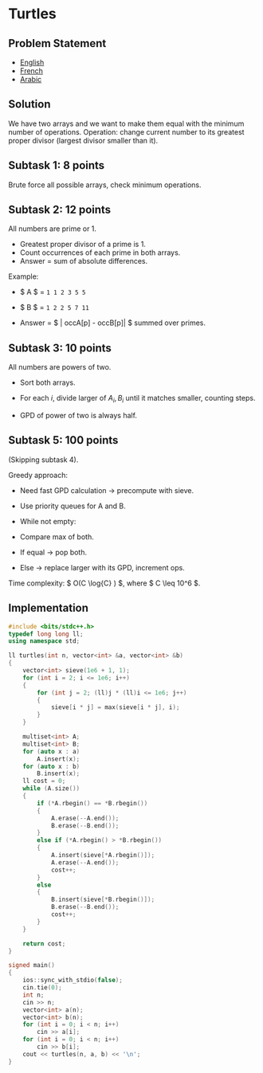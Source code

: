 # Turtles

## Problem Statement
- [English](statements/turtles%20(en).pdf)
- [French](statements/turtles%20(fr).pdf)
- [Arabic](statements/turtles%20(ar_DZ).pdf)

## Solution

We have two arrays and we want to make them equal with the minimum
number of operations.
Operation: change current number to its greatest proper divisor (largest
divisor smaller than it).

## Subtask 1: 8 points

Brute force all possible arrays, check minimum operations.

## Subtask 2: 12 points

All numbers are prime or $1$.
- Greatest proper divisor of a prime is $1$.
- Count occurrences of each prime in both arrays.
- Answer = sum of absolute differences.

Example:

- $ A $ = `1 1 2 3 5 5`

- $ B $ = `1 2 2 5 7 11`

- Answer = $ | occA[p] - occB[p]| $ summed over primes.

## Subtask 3: 10 points

All numbers are powers of two.

- Sort both arrays.

- For each $i$, divide larger of $A_i, B_i$ until it matches smaller, counting steps.

- GPD of power of two is always half.

## Subtask 5: 100 points

(Skipping subtask 4).

Greedy approach: 
- Need fast GPD calculation → precompute with sieve.

- Use priority queues for A and B.

- While not empty:

- Compare max of both.

- If equal → pop both.

- Else → replace larger with its GPD, increment ops.

Time complexity: $ O(C \log{C} ) $, where $ C \leq 10^6 $.

## Implementation

```cpp
#include <bits/stdc++.h>
typedef long long ll;
using namespace std;

ll turtles(int n, vector<int> &a, vector<int> &b)
{
    vector<int> sieve(1e6 + 1, 1);
    for (int i = 2; i <= 1e6; i++)
    {
        for (int j = 2; (ll)j * (ll)i <= 1e6; j++)
        {
            sieve[i * j] = max(sieve[i * j], i);
        }
    }

    multiset<int> A;
    multiset<int> B;
    for (auto x : a)
        A.insert(x);
    for (auto x : b)
        B.insert(x);
    ll cost = 0;
    while (A.size())
    {
        if (*A.rbegin() == *B.rbegin())
        {
            A.erase(--A.end());
            B.erase(--B.end());
        }
        else if (*A.rbegin() > *B.rbegin())
        {
            A.insert(sieve[*A.rbegin()]);
            A.erase(--A.end());
            cost++;
        }
        else
        {
            B.insert(sieve[*B.rbegin()]);
            B.erase(--B.end());
            cost++;
        }
    }

    return cost;
}

signed main()
{
    ios::sync_with_stdio(false);
    cin.tie(0);
    int n;
    cin >> n;
    vector<int> a(n);
    vector<int> b(n);
    for (int i = 0; i < n; i++)
        cin >> a[i];
    for (int i = 0; i < n; i++)
        cin >> b[i];
    cout << turtles(n, a, b) << '\n';
}
```
